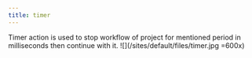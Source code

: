 ```yaml
---
title: timer
---
```


Timer action is used to stop workflow of project for mentioned period in milliseconds then continue with it. ![](/sites/default/files/timer.jpg =600x)